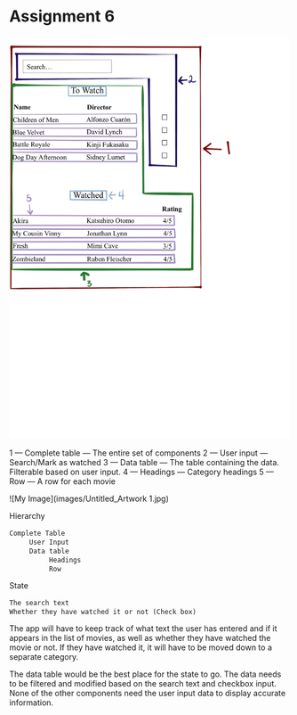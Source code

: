 # Assignment 6

![My Image](images/Untitled_Artwork.jpg)

1 — Complete table — The entire set of components
2 — User input — Search/Mark as watched
3 — Data table — The table containing the data. Filterable based on user input.
4 — Headings — Category headings
5 — Row — A row for each movie

![My Image](images/Untitled_Artwork 1.jpg)

Hierarchy

	Complete Table
		 User Input
		 Data table
			  Headings
			  Row

State
	
	The search text
	Whether they have watched it or not (Check box)

	
The app will have to keep track of what text the user has entered and if it appears in the list of movies, as well as whether they have watched the movie or not. If they have watched it, it will have to be moved down to a separate category. 

The data table would be the best place for the state to go. The data needs to be filtered and modified based on the search text and checkbox input. None of the other components need the user input data to display accurate information.

